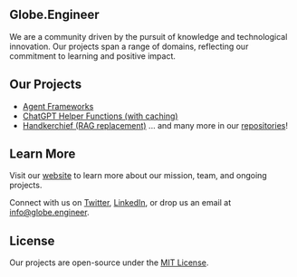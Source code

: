 ## Globe.Engineer 

We are a community driven by the pursuit of knowledge and technological innovation. Our projects span a range of domains, reflecting our commitment to learning and positive impact.

## Our Projects
- [Agent Frameworks](https://github.com/Globe-Knowledge-Solutions/agents)
- [ChatGPT Helper Functions (with caching)](https://github.com/Globe-Knowledge-Solutions/chatgpt)
- [Handkerchief (RAG replacement)](https://github.com/Globe-Knowledge-Solutions/handkerchief)
... and many more in our [repositories](https://github.com/Globe-Knowledge-Solutions)!

## Learn More
Visit our [website](https://globe.engineer/) to learn more about our mission, team, and ongoing projects.

Connect with us on [Twitter](https://twitter.com/your_handle), [LinkedIn](https://linkedin.com/your_company), or drop us an email at info@globe.engineer.

## License
Our projects are open-source under the [MIT License](LICENSE.md).
